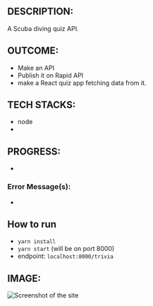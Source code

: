 ## DESCRIPTION:
A Scuba diving quiz API.

## OUTCOME:
- Make an API
- Publish it on Rapid API
- make a React quiz app fetching data from it.


## TECH STACKS:
- node
- 

## PROGRESS:
-

### Error Message(s):
- 

## How to run
- `yarn install`
- `yarn start` (will be on port 8000)
- endpoint: `localhost:8000/trivia`


## IMAGE:
![Screenshot of the site](./screenshots/xo0.jpg)

